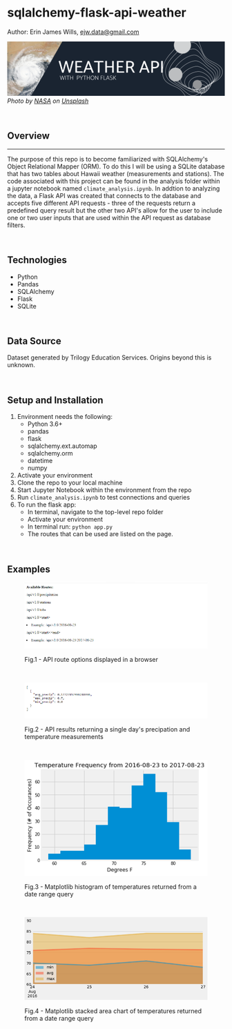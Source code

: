 # sqlalchemy-flask-api-weather  

Author:  Erin James Wills, ejw.data@gmail.com 

![Weather API](./images/weather-api.png)
<cite>Photo by [NASA](https://unsplash.com/@nasa?utm_source=unsplash&utm_medium=referral&utm_content=creditCopyText) on [Unsplash](https://unsplash.com/s/photos/weather?utm_source=unsplash&utm_medium=referral&utm_content=creditCopyText)</cite>  

<br>

## Overview  
<hr>

The purpose of this repo is to become familiarized with SQLAlchemy's Object Relational Mapper (ORM).  To do this I will be using a SQLite database that has two tables about Hawaii weather (measurements and stations).  The code associated with this project can be found in the analysis folder within a jupyter notebook named `climate_analysis.ipynb`. In addtion to analyzing the data, a Flask API was created that connects to the database and accepts five different API requests - three of the requests return a predefined query result but the other two API's allow for the user to include one or two user inputs that are used within the API request as database filters.   

<br>

## Technologies
* Python
* Pandas
* SQLAlchemy
* Flask
* SQLite

<br>

## Data Source
Dataset generated by Trilogy Education Services. Origins beyond this is unknown. 

<br>

## Setup and Installation  
1. Environment needs the following:  
    * Python 3.6+
    * pandas
    * flask
    * sqlalchemy.ext.automap
    * sqlalchemy.orm
    * datetime
    * numpy
1. Activate your environment
1. Clone the repo to your local machine
1. Start Jupyter Notebook within the environment from the repo
1. Run `climate_analysis.ipynb` to test connections and queries
1. To run the flask app:
    *  In terminal, navigate to the top-level repo folder
    *  Activate your environment
    *  In terminal run:  `python app.py`
    *  The routes that can be used are listed on the page.

<br>

## Examples  

<figure>

![API Routes](./images/api-options.png)
<figcaption>Fig.1 - API route options displayed in a browser</figcaption>
</figure>

<br>

<figure>

![API Results](./images/api-results.png)
<figcaption>Fig.2 - API results returning a single day's precipation and temperature measurements</figcaption>
</figure>  

<br>

<figure>

![Analysis Histogram](./images/temperature-output-histogram.png)
<figcaption>Fig.3 - Matplotlib histogram of temperatures returned from a date range query</figcaption>
</figure>  

<br>

<figure>

![Analysis Stacked Area Plot](./images/temperature-output-stacked-area-plot.png)
<figcaption>Fig.4 - Matplotlib stacked area chart of temperatures returned from a date range query</figcaption>
</figure>  


<br>
